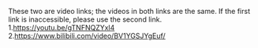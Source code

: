 These two are video links; the videos in both links are the same. If the first link is inaccessible, please use the second link.
1.https://youtu.be/gTNFNQZYxl4
2.https://www.bilibili.com/video/BV1YGSJYgEuf/
